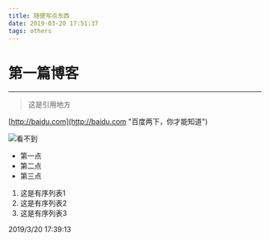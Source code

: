 ```yaml
---
title: 随便写点东西
date: 2019-03-20 17:51:37
tags: others
---
```

# 第一篇博客 #

----------
> 这是引用地方
> 
[http://baidu.com](http://baidu.com "百度两下，你才能知道")

![看不到](https://i.imgur.com/9h7qZLc.gif)

- 第一点
- 第二点
- 第三点

1. 这是有序列表1
2. 这是有序列表2
3. 这是有序列表3


2019/3/20 17:39:13 
